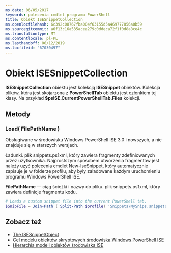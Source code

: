 ```yaml
---
ms.date: 06/05/2017
keywords: polecenia cmdlet programu PowerShell
title: Obiekt ISESnippetCollection
ms.openlocfilehash: 6c392c08767fba004f63155d5a469777856a0b59
ms.sourcegitcommit: a6f13c16a535acea279c0ddeca72f1f0d8a8ce4c
ms.translationtype: MT
ms.contentlocale: pl-PL
ms.lasthandoff: 06/12/2019
ms.locfileid: "67030497"
---
```

# <a name="the-isesnippetcollection-object"></a>Obiekt ISESnippetCollection

**ISESnippetCollection** obiektu jest kolekcją **ISESnippet** obiektów. Kolekcja plików, która jest skojarzona z **PowerShellTab** obiektu jest członkiem tej klasy. Na przykład **$psISE.CurrentPowerShellTab.Files** kolekcji.

## <a name="methods"></a>Metody

### <a name="load-filepathname-"></a>Load\( FilePathName \)

Obsługiwane w środowisku Windows PowerShell ISE 3.0 i nowszych, a nie znajduje się w starszych wersjach.

Ładunki. plik snippets.ps1xml, który zawiera fragmenty zdefiniowanych przez użytkownika. Najprostszym sposobem utworzenia fragmentów jest należy użyć polecenia cmdlet New-IseSnippet, który automatycznie zapisuje je w folderze profilu, aby były załadowane każdym uruchomieniu programu Windows PowerShell ISE.

**FilePathName** — ciąg ścieżki i nazwy do pliku. plik snippets.ps1xml, który zawiera definicje fragmentu kodu.

```powershell
# Loads a custom snippet file into the current PowerShell tab.
$SnipFile = Join-Path ( Split-Path $profile) 'Snippets\MySnips.snippets.ps1xml' $psISE.CurrentPowerShellTab.Snippets.Add($SnipPath)
```

## <a name="see-also"></a>Zobacz też

- [The ISESnippetObject](The-ISESnippetObject.md)
- [Cel modelu obiektów skryptowych środowiska Windows PowerShell ISE](Purpose-of-the-Windows-PowerShell-ISE-Scripting-Object-Model.md)
- [Hierarchia modeli obiektów środowiska ISE](The-ISE-Object-Model-Hierarchy.md)
